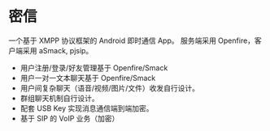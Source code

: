 密信
====

一个基于 XMPP 协议框架的 Android 即时通信 App。
服务端采用 Openfire，客户端采用 aSmack, pjsip。

 - 用户注册/登录/好友管理基于 Openfire/Smack
 - 用户一对一文本聊天基于 Openfire/Smack
 - 用户间复杂聊天（语音/视频/图片/文件）收发自行设计。
 - 群组聊天机制自行设计。
 - 配套 USB Key 实现消息通信端到端加密。
 - 基于 SIP 的 VoIP 业务（加密）
 
 
